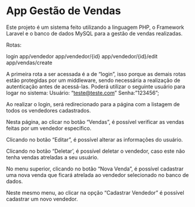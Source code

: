 # App Gestão de Vendas

Este projeto é um sistema feito utilizando a linguagem PHP, o Framework Laravel e o banco de dados MySQL para a gestão de vendas realizadas.

Rotas: 

login
app/vendedor
app/vendedor/{id}
app/vendedor/{id}/edit
app/vendas/create

A primeira rota a ser acessada é a de “login”, isso porque as demais rotas estão protegidas por um middleware, sendo necessária a realização de autenticação antes de acessá-las. Poderá utilizar o seguinte usuário para logar no sistema:
Usuário: “teste@teste.com”
Senha:”123456”;

Ao realizar o login, será redirecionado para a página com a listagem de todos os vendedores cadastrados.

Nesta página, ao clicar no botão “Vendas”, é possível verificar as vendas feitas por um vendedor específico.

Clicando no botão “Editar”, é possível alterar as informações do usuário.

Clicando no botão “Deletar’, é possível deletar o vendedor, caso este não tenha vendas atreladas a seu usuário.

No menu superior, clicando no botão “Nova Venda”, é possível cadastrar uma nova venda que ficará atrelada ao vendedor selecionado no banco de dados.

Neste mesmo menu, ao clicar na opção “Cadastrar Vendedor” é possível cadastrar um novo vendedor.



